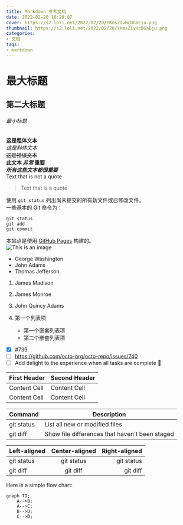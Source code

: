 ```yaml
---
title: Markdown 参考文档
date: 2022-02-20 10:29:07
cover: https://s2.loli.net/2022/02/20/YKmsZIvHcDGaEju.png
thumbnail: https://s2.loli.net/2022/02/20/YKmsZIvHcDGaEju.png
categories:
- 文档
tags:
- markdown
---
```

# 最大标题  
## 第二大标题  
###### 最小标题  
**这是粗体文本**  
*这是斜体文本*  
~~这是错误文本~~  
**此文本 _非常_ 重要**  
***所有这些文本都很重要***  
Text that is not a quote
> Text that is a quote  

<!--more-->

使用 `git status` 列出尚未提交的所有新文件或已修改文件。  
一些基本的 Git 命令为：
```
git status
git add
git commit
```
本站点是使用 [GitHub Pages](https://pages.github.com/) 构建的。  
![This is an image](https://s2.loli.net/2022/02/05/qeN5ChSvRUJiWau.png
)  
- George Washington
- John Adams
- Thomas Jefferson
1. James Madison
2. James Monroe
3. John Quincy Adams  

4. 第一个列表项
   -  第一个嵌套列表项
     - 第二个嵌套列表项

- [x] #739
- [ ] https://github.com/octo-org/octo-repo/issues/740
- [ ] Add delight to the experience when all tasks are complete :tada:
  
| First Header  | Second Header |
| ------------- | ------------- |
| Content Cell  | Content Cell  |
| Content Cell  | Content Cell  |

| Command | Description |
| --- | --- |
| git status | List all new or modified files |
| git diff | Show file differences that haven't been staged |

| Left-aligned | Center-aligned | Right-aligned |
| :---         |     :---:      |          ---: |
| git status   | git status     | git status    |
| git diff     | git diff       | git diff      |

Here is a simple flow chart:

```mermaid
graph TD;
    A-->B;
    A-->C;
    B-->D;
    C-->D;
```